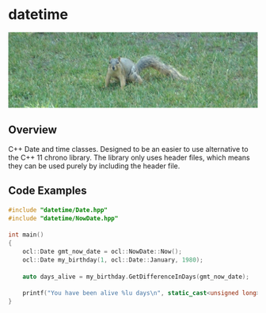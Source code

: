 # datetime

![](header_image.jpg)

## Overview

C++ Date and time classes.
Designed to be an easier to use alternative to the C++ 11 chrono library.
The library only uses header files, which means they can be used purely by including the header file.

## Code Examples

```cpp
#include "datetime/Date.hpp"
#include "datetime/NowDate.hpp"

int main()
{
    ocl::Date gmt_now_date = ocl::NowDate::Now();
    ocl::Date my_birthday(1, ocl::Date::January, 1980);

    auto days_alive = my_birthday.GetDifferenceInDays(gmt_now_date);

    printf("You have been alive %lu days\n", static_cast<unsigned long>(days_alive));
}
```
